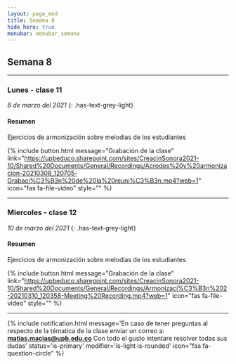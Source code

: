 ```yaml
---
layout: page_mod
title: Semana 8
hide_hero: true
menubar: menubar_semana
---
```


## Semana 8

---

### Lunes - clase 11

<!-- ignore-prettier-start -->

_8 de marzo del 2021_
{: .has-text-grey-light}

<!-- ignore-prettier-end -->

#### Resumen

Ejercicios de armonización sobre melodias de los estudiantes

{% include button.html
message="Grabación de la clase"
link="https://upbeduco.sharepoint.com/sites/CreacinSonora2021-10/Shared%20Documents/General/Recordings/Acrodes%20y%20armonizacion-20210308_120705-Grabaci%C3%B3n%20de%20la%20reuni%C3%B3n.mp4?web=1"
icon="fas fa-file-video"
style=""
%}

---

### Miercoles - clase 12

<!-- ignore-prettier-start -->

_10 de marzo del 2021_
{: .has-text-grey-light}

<!-- ignore-prettier-end -->

#### Resumen

Ejercicios de armonización sobre melodias de los estudiantes

{% include button.html
message="Grabación de la clase"
link="https://upbeduco.sharepoint.com/sites/CreacinSonora2021-10/Shared%20Documents/General/Recordings/Armonizaci%C3%B3n%202-20210310_120358-Meeting%20Recording.mp4?web=1"
icon="fas fa-file-video"
style=""
%}

---

{% include notification.html
message='En caso de tener preguntas al respecto de la tématica de la clase enviar un correo a: **matias.macias@upb.edu.co**
Con todo el gusto intentare resolver todas sus dudas'
status='is-primary'
modifier='is-light is-rounded'
icon="fas fa-question-circle"
%}
